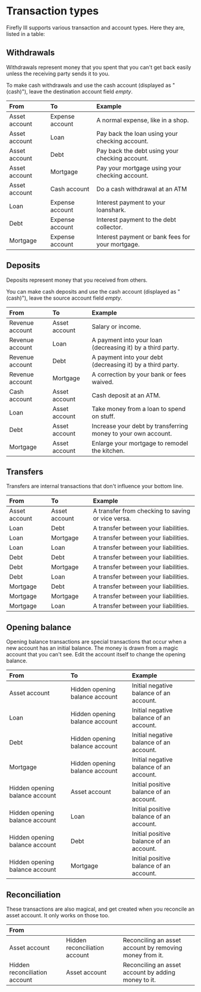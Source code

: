 # Transaction types

Firefly III supports various transaction and account types. Here they are, listed in a table:

## Withdrawals

Withdrawals represent money that you spent that you can't get back easily unless the receiving party sends it to you.

To make cash withdrawals and use the cash account (displayed as "(cash)"), leave the destination account field _empty_.

| From | To | Example |
| :--- | :--- | :--- |
| Asset account | Expense account | A normal expense, like in a shop. |
| Asset account | Loan | Pay back the loan using your checking account. |
| Asset account | Debt | Pay back the debt using your checking account. |
| Asset account | Mortgage | Pay your mortgage using your checking account. |
| Asset account | Cash account | Do a cash withdrawal at an ATM |
| Loan | Expense account | Interest payment to your loanshark. |
| Debt | Expense account | Interest payment to the debt collector. |
| Mortgage | Expense account | Interest payment or bank fees for your mortgage. |

## Deposits

Deposits represent money that you received from others.

You can make cash deposits and use the cash account (displayed as "(cash)"), leave the source account field _empty_.

| From | To | Example |
| :--- | :--- | :--- |
| Revenue account | Asset account | Salary or income. |
| Revenue account | Loan | A payment into your loan (decreasing it) by a third party. |
| Revenue account | Debt | A payment into your debt (decreasing it) by a third party. |
| Revenue account | Mortgage | A correction by your bank or fees waived. |
| Cash account | Asset account | Cash deposit at an ATM. |
| Loan | Asset account | Take money from a loan to spend on stuff. |
| Debt | Asset account | Increase your debt by transferring money to your own account. |
| Mortgage | Asset account | Enlarge your mortgage to remodel the kitchen. |

## Transfers

Transfers are internal transactions that don't influence your bottom line.

| From | To | Example |
| :--- | :--- | :--- |
| Asset account | Asset account | A transfer from checking to saving or vice versa. |
| Loan | Debt | A transfer between your liabilities. |
| Loan | Mortgage | A transfer between your liabilities. |
| Loan | Loan | A transfer between your liabilities. |
| Debt | Debt | A transfer between your liabilities. |
| Debt | Mortgage | A transfer between your liabilities. |
| Debt | Loan | A transfer between your liabilities. |
| Mortgage | Debt | A transfer between your liabilities. |
| Mortgage | Mortgage | A transfer between your liabilities. |
| Mortgage | Loan | A transfer between your liabilities. |

## Opening balance

Opening balance transactions are special transactions that occur when a new account has an initial balance. The money is drawn from a magic account that you can't see. Edit the account itself to change the opening balance.

| From | To | Example |
| :--- | :--- | :--- |
| Asset account | Hidden opening balance account | Initial negative balance of an account. |
| Loan | Hidden opening balance account | Initial negative balance of an account. |
| Debt | Hidden opening balance account | Initial negative balance of an account. |
| Mortgage | Hidden opening balance account | Initial negative balance of an account. |
| Hidden opening balance account | Asset account | Initial positive balance of an account. |
| Hidden opening balance account | Loan | Initial positive balance of an account. |
| Hidden opening balance account | Debt | Initial positive balance of an account. |
| Hidden opening balance account | Mortgage | Initial positive balance of an account. |

## Reconciliation

These transactions are also magical, and get created when you reconcile an asset account. It only works on those too.

| From |  |  |
| :--- | :--- | :--- |
| Asset account | Hidden reconciliation account | Reconciling an asset account by removing money from it. |
| Hidden reconciliation account | Asset account | Reconciling an asset account by adding money to it. |

